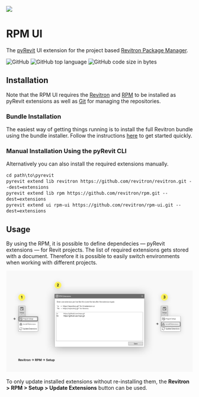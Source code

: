 ![](https://raw.githubusercontent.com/revitron/rpm/master/svg/rpm-readme.svg)

# RPM UI

The [pyRevit](https://github.com/revitron/pyRevit) UI extension for the project based [Revitron Package Manager](https://github.com/revitron/rpm).

![GitHub](https://img.shields.io/github/license/revitron/rpm-ui?color=222222)
![GitHub top language](https://img.shields.io/github/languages/top/revitron/rpm-ui?color=222222)
![GitHub code size in bytes](https://img.shields.io/github/languages/code-size/revitron/rpm-ui?color=222222)

## Installation

Note that the RPM UI requires the [Revitron](https://revitron.readthedocs.io/) and [RPM](https://github.com/revitron/rpm) to be installed as pyRevit extensions as well as [Git](https://git-scm.com/) for managing the repositories. 

### Bundle Installation

The easiest way of getting things running is to install the full Revitron bundle using the bundle installer. Follow the instructions [here](https://github.com/revitron/installer) to get started quickly.

### Manual Installation Using the pyRevit CLI

Alternatively you can also install the required extensions manually. 

    cd path\to\pyrevit
    pyrevit extend lib revitron https://github.com/revitron/revitron.git --dest=extensions
    pyrevit extend lib rpm https://github.com/revitron/rpm.git --dest=extensions
    pyrevit extend ui rpm-ui https://github.com/revitron/rpm-ui.git --dest=extensions

## Usage

By using the RPM, it is possible to define dependecies &mdash; pyRevit extensions &mdash; for Revit projects. The list of required extensions gets stored with a document. Therefore it is possible to easily switch environments when working with different projects.

![](png/help.png)

To only update installed extensions without re-installing them, the **Revitron > RPM > Setup > Update Extensions** button can be used.